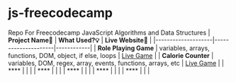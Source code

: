 # js-freecodecamp
Repo For Freecodecamp JavaScript Algorithms and Data Structures 
| **Project Name🧩** | **What Used?💡** | **Live Website👀** |
|--------------------|---------------------|------------|
| **Role Playing Game**               | variables, arrays, functions, DOM, object, if else, loops                    | [Live Game](https://dragon-repeller-game.netlify.app/)           |
| **Calorie Counter**               | variables, DOM, regex, array, events, functions, arrays, etc                    | [Live Game](https://calorie-counter-02.netlify.app/)            |
| ****               |                     |            |
| ****               |                     |            |
| ****               |                     |            |
| ****               |                     |            |
| ****               |                     |            |
